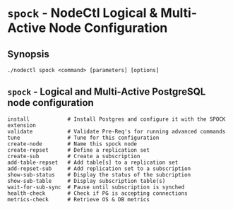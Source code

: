 # `spock` - NodeCtl Logical & Multi-Active Node Configuration


## Synopsis
```
./nodectl spock <command> [parameters] [options] 
```

## `spock` - Logical and Multi-Active PostgreSQL node configuration
```
install            # Install Postgres and configure it with the SPOCK extension
validate           # Validate Pre-Req's for running advanced commands
tune               # Tune for this configuration
create-node        # Name this spock node
create-repset      # Define a replication set
create-sub         # Create a subscription
add-table-repset   # Add table[s] to a replication set
add-repset-sub     # Add replication set to a subscription
show-sub-status    # Display the status of the subcription
show-sub-table     # Display subscription table(s)
wait-for-sub-sync  # Pause until subscription is synched
health-check       # Check if PG is accepting connections
metrics-check      # Retrieve OS & DB metrics
```
